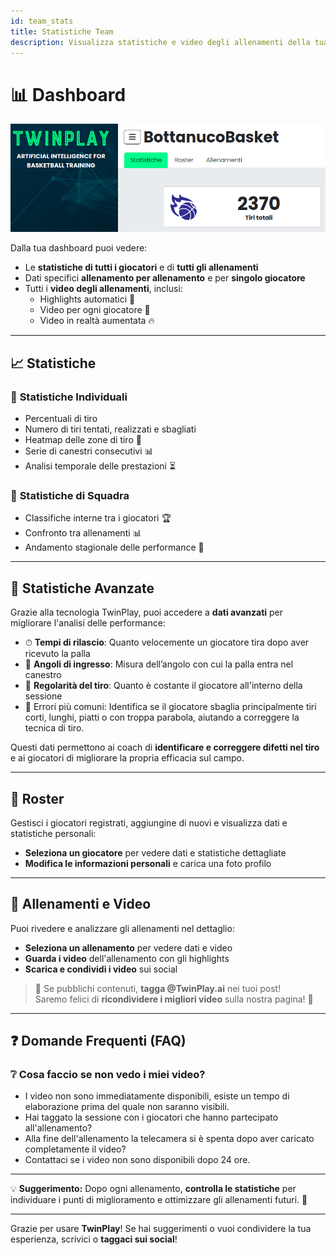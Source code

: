```yaml
---
id: team_stats
title: Statistiche Team
description: Visualizza statistiche e video degli allenamenti della tua squadra.
---
```


# 📊 Dashboard

![webapp-coach](/img/webapp-coach.png)

Dalla tua dashboard puoi vedere:

- Le **statistiche di tutti i giocatori** e di **tutti gli allenamenti**
- Dati specifici **allenamento per allenamento** e per **singolo giocatore**
- Tutti i **video degli allenamenti**, inclusi:
  - Highlights automatici 🎥  
  - Video per ogni giocatore 🏀  
  - Video in realtà aumentata 🔥  

---

## 📈 Statistiche

### 🏀 **Statistiche Individuali**

- Percentuali di tiro
- Numero di tiri tentati, realizzati e sbagliati
- Heatmap delle zone di tiro 📍
- Serie di canestri consecutivi 📊
- Analisi temporale delle prestazioni ⏳

### 📢 **Statistiche di Squadra**

- Classifiche interne tra i giocatori 🏆
- Confronto tra allenamenti 📊
- Andamento stagionale delle performance 📅

---

## 🚀 **Statistiche Avanzate**

Grazie alla tecnologia TwinPlay, puoi accedere a **dati avanzati** per migliorare l'analisi delle performance:

- ⏱ **Tempi di rilascio**: Quanto velocemente un giocatore tira dopo aver ricevuto la palla  
- 🎯 **Angoli di ingresso**: Misura dell’angolo con cui la palla entra nel canestro  
- 🔄 **Regolarità del tiro**: Quanto è costante il giocatore all'interno della sessione
- 🎯 Errori più comuni: Identifica se il giocatore sbaglia principalmente tiri corti, lunghi, piatti o con troppa parabola, aiutando a correggere la tecnica di tiro.

Questi dati permettono ai coach di **identificare e correggere difetti nel tiro** e ai giocatori di migliorare la propria efficacia sul campo.  

---

## 📌 Roster

Gestisci i giocatori registrati, aggiungine di nuovi e visualizza dati e statistiche personali:

- **Seleziona un giocatore** per vedere dati e statistiche dettagliate
- **Modifica le informazioni personali** e carica una foto profilo

---

## 🎥 Allenamenti e Video

Puoi rivedere e analizzare gli allenamenti nel dettaglio:

- **Seleziona un allenamento** per vedere dati e video
- **Guarda i video** dell'allenamento con gli highlights
- **Scarica e condividi i video** sui social

> 🎯 Se pubblichi contenuti, **tagga @TwinPlay.ai** nei tuoi post!  
> Saremo felici di **ricondividere i migliori video** sulla nostra pagina! 🚀  

---

## ❓ Domande Frequenti (FAQ)

### ❔ Cosa faccio se non vedo i miei video?

- I video non sono immediatamente disponibili, esiste un tempo di elaborazione prima del quale non saranno visibili.
- Hai taggato la sessione con i giocatori che hanno partecipato all'allenamento?
- Alla fine dell'allenamento la telecamera si è spenta dopo aver caricato completamente il video?
- Contattaci se i video non sono disponibili dopo 24 ore.

---

💡 **Suggerimento:** Dopo ogni allenamento, **controlla le statistiche** per individuare i punti di miglioramento e ottimizzare gli allenamenti futuri. 🚀

---

Grazie per usare **TwinPlay**!
Se hai suggerimenti o vuoi condividere la tua esperienza, scrivici o **taggaci sui social**!

